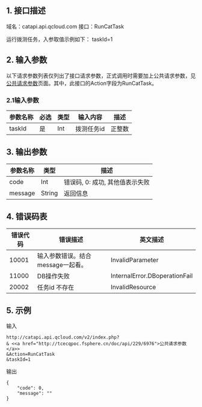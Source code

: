 ## 1. 接口描述

域名：catapi.api.qcloud.com
接口：RunCatTask



运行拨测任务，入参取值示例如下：
taskId=1

## 2. 输入参数

以下请求参数列表仅列出了接口请求参数，正式调用时需要加上公共请求参数，见<a href="/doc/api/405/公共请求参数" title="公共请求参数">公共请求参数</a>页面。其中，此接口的Action字段为RunCatTask。

### 2.1输入参数

| 参数名称   | 必选   | 类型   | 输入内容   | 描述   |
| ------ | ---- | ---- | ------ | ---- |
| taskId | 是    | Int  | 拨测任务id | 正整数  |
#### 

## 3. 输出参数

| 参数名称    | 类型     | 描述                  |
| ------- | ------ | ------------------- |
| code    | Int    | 错误码, 0: 成功, 其他值表示失败 |
| message | String | 返回信息                |


## 4. 错误码表

| 错误代码  | 错误描述                 | 英文描述                          |
| ----- | -------------------- | ----------------------------- |
| 10001 | 输入参数错误。结合message一起看。 | InvalidParameter              |
| 11000 | DB操作失败               | InternalError.DBoperationFail |
| 20002 | 任务id 不存在             | InvalidResource               |

## 5. 示例

输入

```
http://catapi.api.qcloud.com/v2/index.php?
& <<a href="http://tcecqpoc.fsphere.cn/doc/api/229/6976">公共请求参数</a>>
&Action=RunCatTask
&taskId=1
```

输出

```
{
	"code": 0,
	"message": ""
}
```